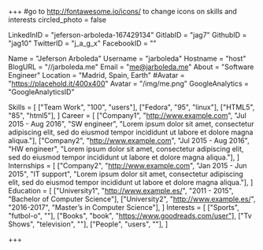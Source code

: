 +++
#go to http://fontawesome.io/icons/ to change icons on skills and interests
circled_photo = false

LinkedInID = "jeferson-arboleda-167429134"
GitlabID = "jag7"
GithubID = "jag10"
TwitterID = "j_a_g_x"
FacebookID = ""

Name = "Jeferson Arboleda"
Username = "jarboleda"
Hostname = "host"
BlogURL = "//jarboleda.me"
Email = "me@jarboleda.me"
About = "Software Engineer"
Location = "Madrid, Spain, Earth"
#Avatar = "https://placehold.it/400x400"
Avatar = "/img/me.png"
GoogleAnalytics = "GoogleAnalyticsID"

Skills = [
    ["Team Work", "100", "users"],
    ["Fedora", "95", "linux"],
    ["HTML5", "85", "html5"],
]
Career = [
          ["Company1", "http://www.example.com", "Jul 2015 - Aug 2016", "SW engineer", "Lorem ipsum dolor sit amet, consectetur adipiscing elit, sed do eiusmod tempor incididunt ut labore et dolore magna aliqua."],
          ["Company2", "http://www.example.com", "Jul 2015 - Aug 2016", "HW engineer", "Lorem ipsum dolor sit amet, consectetur adipiscing elit, sed do eiusmod tempor incididunt ut labore et dolore magna aliqua."],
]
Internships = [
          ["Company2", "http://www.example.com", "Jan 2015 - Jun 2015", "IT support", "Lorem ipsum dolor sit amet, consectetur adipiscing elit, sed do eiusmod tempor incididunt ut labore et dolore magna aliqua."],
]
Education = [
          ["University1", "http://www.example.es/", "2011 - 2015", "Bachelor of Computer Science"],
          ["University2", "http://www.example.es/", "2016-2017", "Master’s in Computer Science"],
]
Interests = [
          ["Sports", "futbol-o", ""],
          ["Books", "book", "https://www.goodreads.com/user"],
          ["Tv Shows", "television", ""],
          ["People", "users", ""],
]

+++
